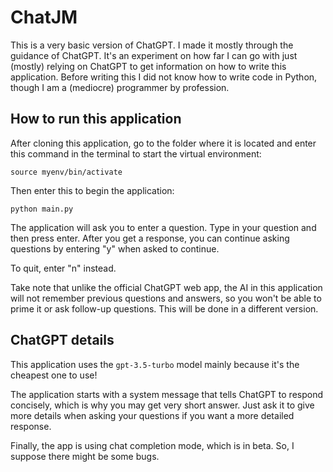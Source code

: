 # ChatJM

This is a very basic version of ChatGPT. I made it mostly through the guidance of ChatGPT. It's an experiment on how far I can go with just (mostly) relying on ChatGPT to get information on how to write this application. Before writing this I did not know how to write code in Python, though I am a (mediocre) programmer by profession.

## How to run this application

After cloning this application, go to the folder where it is located and enter this command in the terminal to start the virtual environment:

`source myenv/bin/activate`

Then enter this to begin the application:

`python main.py`

The application will ask you to enter a question. Type in your question and then press enter. After you get a response, you can continue asking questions by entering "y" when asked to continue.

To quit, enter "n" instead.

Take note that unlike the official ChatGPT web app, the AI in this application will not remember previous questions and answers, so you won't be able to prime it or ask follow-up questions. This will be done in a different version.

## ChatGPT details

This application uses the `gpt-3.5-turbo` model mainly because it's the cheapest one to use!

The application starts with a system message that tells ChatGPT to respond concisely, which is why you may get very short answer. Just ask it to give more details when asking your questions if you want a more detailed response.

Finally, the app is using chat completion mode, which is in beta. So, I suppose there might be some bugs.